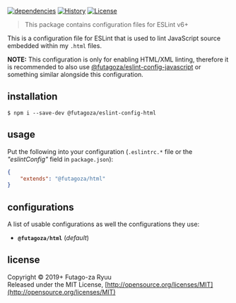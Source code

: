 [![dependencies](https://img.shields.io/david/futagoza/eslint-config-futagozaryuu.svg?path=packages/@futagoza/eslint-config-html)](https://david-dm.org/futagoza/eslint-config-futagozaryuu?path=packages/@futagoza/eslint-config-html)
[![History](https://img.shields.io/badge/history-CHANGELOG.md-orange.svg)](https://github.com/futagoza/eslint-config-futagozaryuu/blob/master/CHANGELOG.md)
[![License](https://img.shields.io/badge/license-mit-blue.svg)](https://opensource.org/licenses/MIT)

> This package contains configuration files for ESLint v6+<br>

This is a configuration file for ESLint that is used to lint JavaScript source embedded within my `.html` files.

**NOTE:** This configuration is only for enabling HTML/XML linting, therefore it is recommended to also use [@futagoza/eslint-config-javascript][ECJ] or something similar alongside this configuration.

## installation

```console
$ npm i --save-dev @futagoza/eslint-config-html
```

## usage

Put the following into your configuration (`.eslintrc.*` file or the _"eslintConfig"_ field in `package.json`):

```json
{
    "extends": "@futagoza/html"
}
```

## configurations

A list of usable configurations as well the configurations they use:

- __`@futagoza/html`__ (_default_)

[HTML]: https://github.com/BenoitZugmeyer/eslint-plugin-html
[ECJ]: https://www.npmjs.com/package/@futagoza/eslint-config-javascript

## license

Copyright © 2019+ Futago-za Ryuu<br>
Released under the MIT License, [http://opensource.org/licenses/MIT](http://opensource.org/licenses/MIT)
